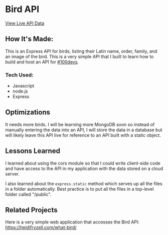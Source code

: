 # Bird API

[View Live API Data](https://bird-api-hdc8.onrender.com/api/birds)

## How It's Made:
This is an Express API for birds, listing their Latin name, order, family, and an image of the bird. This is a very simple API that I built to learn how to build and host an API for [#100devs](https://100devs.org/about).

### Tech Used:
- Javascript
- node.js
- Express

## Optimizations
It needs more birds. I will be learning more MongoDB soon so instead of manually entering the data into an API, I will store the data in a database but will likely leave this API live for reference to an API built with a static object.

## Lessons Learned
I learned about using the cors module so that I could write client-side code and have access to the API in my application with the data stored on a cloud server.

I also learned about the <code>express.static</code> method which serves up all the files in a folder automatically. Best practice is to put all the files in a top-level folder called "/public".

## Related Projects
Here is a very simple web application that accesses the Bird API:
https://heidifryzell.com/what-bird/
